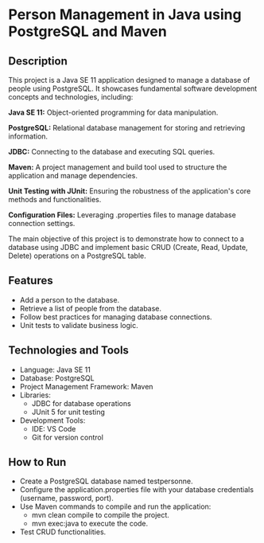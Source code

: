 # Person Management in Java using PostgreSQL and Maven

## Description
This project is a Java SE 11 application designed to manage a database of people using PostgreSQL. It showcases fundamental software development concepts and technologies, including:

__Java SE 11:__ Object-oriented programming for data manipulation.

__PostgreSQL:__ Relational database management for storing and retrieving information.

__JDBC:__ Connecting to the database and executing SQL queries.

__Maven:__ A project management and build tool used to structure the application and manage dependencies.

__Unit Testing with JUnit:__ Ensuring the robustness of the application's core methods and functionalities.

__Configuration Files:__ Leveraging .properties files to manage database connection settings.

The main objective of this project is to demonstrate how to connect to a database using JDBC and implement basic CRUD (Create, Read, Update, Delete) operations on a PostgreSQL table.

## Features
- Add a person to the database.
- Retrieve a list of people from the database.
- Follow best practices for managing database connections.
- Unit tests to validate business logic. 

## Technologies and Tools
- Language: Java SE 11
- Database: PostgreSQL
- Project Management Framework: Maven
- Libraries:
  - JDBC for database operations
  - JUnit 5 for unit testing
- Development Tools:
  - IDE: VS Code
  - Git for version control

## How to Run
+ Create a PostgreSQL database named testpersonne.
+ Configure the application.properties file with your database credentials (username, password, port).
+ Use Maven commands to compile and run the application:
  + mvn clean compile to compile the project.
  + mvn exec:java to execute the code.
+ Test CRUD functionalities.
